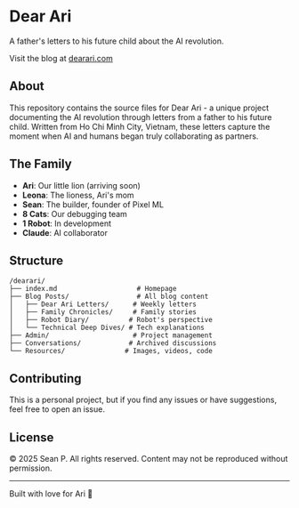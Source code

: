 # Dear Ari

A father's letters to his future child about the AI revolution.

Visit the blog at [dearari.com](https://dearari.com)

## About

This repository contains the source files for Dear Ari - a unique project documenting the AI revolution through letters from a father to his future child. Written from Ho Chi Minh City, Vietnam, these letters capture the moment when AI and humans began truly collaborating as partners.

## The Family

- **Ari**: Our little lion (arriving soon)
- **Leona**: The lioness, Ari's mom
- **Sean**: The builder, founder of Pixel ML
- **8 Cats**: Our debugging team
- **1 Robot**: In development
- **Claude**: AI collaborator

## Structure

```
/dearari/
├── index.md                    # Homepage
├── Blog Posts/                 # All blog content
│   ├── Dear Ari Letters/      # Weekly letters
│   ├── Family Chronicles/     # Family stories
│   ├── Robot Diary/          # Robot's perspective
│   └── Technical Deep Dives/ # Tech explanations
├── Admin/                     # Project management
├── Conversations/            # Archived discussions
└── Resources/               # Images, videos, code
```

## Contributing

This is a personal project, but if you find any issues or have suggestions, feel free to open an issue.

## License

© 2025 Sean P. All rights reserved. Content may not be reproduced without permission.

---

Built with love for Ari 🦁